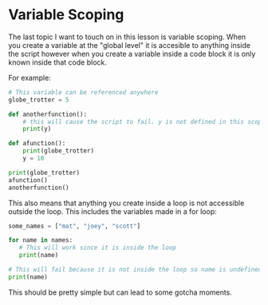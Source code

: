 # Variable Scoping
The last topic I want to touch on in this lesson is variable scoping. When you
create a variable at the "global level" it is accesible to anything inside the
script however when you create a variable inside a code block it is only known
inside that code block.

For example:

```python
# This variable can be referenced anywhere
globe_trotter = 5

def anotherfunction():
    # this will cause the script to fail. y is not defined in this scope
    print(y)

def afunction():
    print(globe_trotter)
    y = 10

print(globe_trotter)
afunction()
anotherfunction() 
```

This also means that anything you create inside a loop is not accessible outside
the loop. This includes the variables made in a for loop:

```python
some_names = ["mat", "joey", "scott"]

for name in names:
   # This will work since it is inside the loop
   print(name)

# This will fail because it is not inside the loop so name is undefined.
print(name)
```

This should be pretty simple but can lead to some gotcha moments.
